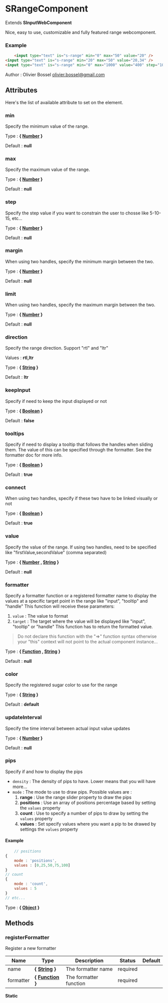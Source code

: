 # SRangeComponent

Extends **SInputWebComponent**

Nice, easy to use, customizable and fully featured range webcomponent.


### Example
```html
	<input type="text" is="s-range" min="0" max="50" value="20" />
<input type="text" is="s-range" min="20" max="50" value="20,34" />
<input type="text" is="s-range" min="0" max="1000" value="400" step="10" />
```
Author : Olivier Bossel <olivier.bossel@gmail.com>




## Attributes

Here's the list of available attribute to set on the element.

### min

Specify the minimum value of the range.

Type : **{ [Number](https://developer.mozilla.org/fr/docs/Web/JavaScript/Reference/Objets_globaux/Number) }**

Default : **null**


### max

Specify the maximum value of the range.

Type : **{ [Number](https://developer.mozilla.org/fr/docs/Web/JavaScript/Reference/Objets_globaux/Number) }**

Default : **null**


### step

Specify the step value if you want to constrain the user to chosse like 5-10-15, etc...

Type : **{ [Number](https://developer.mozilla.org/fr/docs/Web/JavaScript/Reference/Objets_globaux/Number) }**

Default : **null**


### margin

When using two handles, specify the minimum margin between the two.

Type : **{ [Number](https://developer.mozilla.org/fr/docs/Web/JavaScript/Reference/Objets_globaux/Number) }**

Default : **null**


### limit

When using two handles, specify the maximum margin between the two.

Type : **{ [Number](https://developer.mozilla.org/fr/docs/Web/JavaScript/Reference/Objets_globaux/Number) }**

Default : **null**


### direction

Specify the range direction. Support "rtl" and "ltr"

Values : **rtl,ltr**

Type : **{ [String](https://developer.mozilla.org/fr/docs/Web/JavaScript/Reference/Objets_globaux/String) }**

Default : **ltr**


### keepInput

Specify if need to keep the input displayed or not

Type : **{ [Boolean](https://developer.mozilla.org/fr/docs/Web/JavaScript/Reference/Objets_globaux/Boolean) }**

Default : **false**


### tooltips

Specify if need to display a tooltip that follows the handles when sliding them.
The value of this can be specified through the formatter. See the formatter doc for more info.

Type : **{ [Boolean](https://developer.mozilla.org/fr/docs/Web/JavaScript/Reference/Objets_globaux/Boolean) }**

Default : **true**


### connect

When using two handles, specify if these two have to be linked visually or not

Type : **{ [Boolean](https://developer.mozilla.org/fr/docs/Web/JavaScript/Reference/Objets_globaux/Boolean) }**

Default : **true**


### value

Specify the value of the range. If using two handles, need to be specified like "firstValue,secondValue" (comma separated)

Type : **{ [Number](https://developer.mozilla.org/fr/docs/Web/JavaScript/Reference/Objets_globaux/Number) , [String](https://developer.mozilla.org/fr/docs/Web/JavaScript/Reference/Objets_globaux/String) }**

Default : **null**


### formatter

Specify a formatter function or a registered formatter name to display the values at a specific target point in the range like "input", "tooltip" and "handle"
This function will receive these parameters:
1. ```value``` : The value to format
2. ```target``` : The target where the value will be displayed like "input", "tooltip" or "handle"
This function has to return the formatted value.
> Do not declare this function with the "=>" function syntax otherwise your "this" context will not point to the actual component instance...

Type : **{ [Function](https://developer.mozilla.org/fr/docs/Web/JavaScript/Reference/Objets_globaux/Function) , [String](https://developer.mozilla.org/fr/docs/Web/JavaScript/Reference/Objets_globaux/String) }**

Default : **null**


### color

Specify the registered sugar color to use for the range

Type : **{ [String](https://developer.mozilla.org/fr/docs/Web/JavaScript/Reference/Objets_globaux/String) }**

Default : **default**


### updateInterval

Specify the time interval between actual input value updates

Type : **{ [Number](https://developer.mozilla.org/fr/docs/Web/JavaScript/Reference/Objets_globaux/Number) }**

Default : **null**


### pips

Specify if and how to display the pips
- ```density``` : 	The density of pips to have. Lower means that you will have more...
- ```mode``` : The mode to use to draw pips. Possible values are :
	1. **range** : Use the range slider property to draw the pips
	2. **positions** : Use an array of positions percentage based by setting the ```values``` property
	3. **count** : Use to specify a number of pips to draw by setting the ```values``` property
	4. **values** : Set specify values where you want a pip to be drawed by settings the ```values``` property


#### Example
```js
	// positions
{
	mode : 'positions',
	values : [0,25,50,75,100]
}
// count
{
	mode : 'count',
	values : 5
}
// etc...
```
Type : **{ [Object](https://developer.mozilla.org/fr/docs/Web/JavaScript/Reference/Objets_globaux/Object) }**




## Methods


### registerFormatter

Register a new formatter


Name  |  Type  |  Description  |  Status  |  Default
------------  |  ------------  |  ------------  |  ------------  |  ------------
name  |  **{ [String](https://developer.mozilla.org/fr/docs/Web/JavaScript/Reference/Objets_globaux/String) }**  |  The formatter name  |  required  |
formatter  |  **{ [Function](https://developer.mozilla.org/fr/docs/Web/JavaScript/Reference/Objets_globaux/Function) }**  |  The formatter function  |  required  |

**Static**